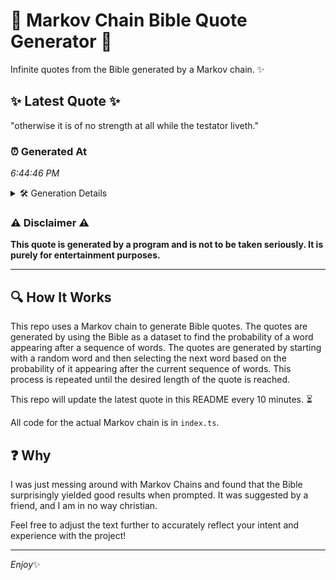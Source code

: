# 📖 Markov Chain Bible Quote Generator 📖

Infinite quotes from the Bible generated by a Markov chain. ✨

## ✨ Latest Quote ✨
"otherwise it is of no strength at all while the testator liveth."

### ⏰ Generated At
*6:44:46 PM*

<details>
    <summary>🛠️ Generation Details</summary>
    <p>
        <strong>🌱 Seed:</strong> otherwise<br>
        <strong>🔄 Iterations:</strong> 11<br>
        <strong>📜 Context History:</strong><br>[ otherwise ]: it<br>[ otherwise, it ]: is<br>[ otherwise, it, is ]: of<br>[ otherwise, it, is, of ]: no<br>[ otherwise, it, is, of, no ]: strength<br>[ otherwise, it, is, of, no, strength ]: at<br>[ it, is, of, no, strength, at ]: all<br>[ is, of, no, strength, at, all ]: while<br>[ of, no, strength, at, all, while ]: the<br>[ no, strength, at, all, while, the ]: testator<br>[ strength, at, all, while, the, testator ]: liveth.<br>
    </p>
</details>

### ⚠️ Disclaimer ⚠️
**This quote is generated by a program and is not to be taken seriously. It is purely for entertainment purposes.**

---

## 🔍 How It Works

This repo uses a Markov chain to generate Bible quotes. The quotes are generated by using the Bible as a dataset to find the probability of a word appearing after a sequence of words. The quotes are generated by starting with a random word and then selecting the next word based on the probability of it appearing after the current sequence of words. This process is repeated until the desired length of the quote is reached.

This repo will update the latest quote in this README every 10 minutes. ⏳

All code for the actual Markov chain is in `index.ts`.

## ❓ Why

I was just messing around with Markov Chains and found that the Bible surprisingly yielded good results when prompted. 
It was suggested by a friend, and I am in no way christian.

Feel free to adjust the text further to accurately reflect your intent and experience with the project!

---

*Enjoy*✨

